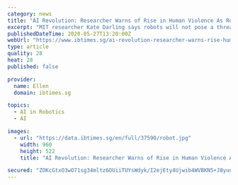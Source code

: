```yaml
---
category: news
title: "AI Revolution: Researcher Warns of Rise in Human Violence As Robots Become Popular"
excerpt: "MIT researcher Kate Darling says robots will not pose a threat to human jobs in the future, as the machines are dumb"
publishedDateTime: 2020-05-27T13:20:00Z
webUrl: "https://www.ibtimes.sg/ai-revolution-researcher-warns-rise-human-violence-robots-become-popular-45827"
type: article
quality: 28
heat: 28
published: false

provider:
  name: Ellen
  domain: ibtimes.sg

topics:
  - AI in Robotics
  - AI

images:
  - url: "https://data.ibtimes.sg/en/full/37590/robot.jpg"
    width: 960
    height: 522
    title: "AI Revolution: Researcher Warns of Rise in Human Violence As Robots Become Popular"

secured: "ZOKcGtxO3wO71sg34mltz6OUiiTUYsWdyk/I2ejEty4Ujwib4WVBKN5+J8yunK0iLuO3hppFIzssSjJseQcgVnK8mnvhl9p5/3+wCxo9/ZqT78IuAPCX1BuGg8jv8gvWRfECxDWfDYWiW1sD1XVHBJAYUk7U6i2FDNPSWu7dxyUqBH20uWGQU7ai0UYFn+aUji0DQOhCtF4u24HKnf5RcYaeZg0SEFma1GL6A4L1Cilp5sXrCiHHsCvLZF8FgrlOtSUEEKoznkLFpHWvlL5573qijqjc1cQbiCHxQrG1BPwAqdWz9/su1bNZUhvhFj9N;7BMUjwwmLxN4SkZaoVT2yQ=="
---
```


